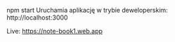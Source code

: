npm start
Uruchamia aplikację w trybie deweloperskim: http://localhost:3000

Live: https://note-book1.web.app

